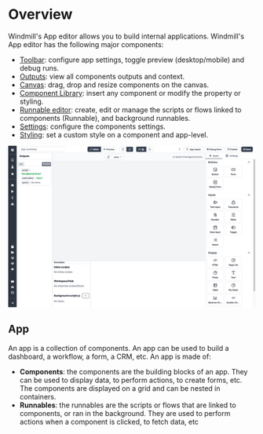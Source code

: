 # Overview

Windmill's App editor allows you to build internal applications. Windmill's App editor has the following major components:

- [Toolbar](./app_toolbar): configure app settings, toggle preview (desktop/mobile) and debug runs.
- [Outputs](./app_outputs): view all components outputs and context.
- [Canvas](./app_canvas): drag, drop and resize components on the canvas.
- [Component Library](./app_component_library): insert any component or modify the property or styling.
- [Runnable editor](./app-runnable): create, edit or manage the scripts or flows linked to components (Runnable), and background runnables.
- [Settings](./app_settings): configure the components settings.
- [Styling](./8_app_styling.md): set a custom style on a component and app-level.

![App Editor](../assets/apps/0_app_editor/plain-app-editor.png)

## App

An app is a collection of components. An app can be used to build a dashboard, a workflow, a form, a CRM, etc. An app is made of:

- **Components**: the components are the building blocks of an app. They can be used to display data, to perform actions, to create forms, etc. The components are displayed on a grid and can be nested in containers.
- **Runnables**: the runnables are the scripts or flows that are linked to components, or ran in the background. They are used to perform actions when a component is clicked, to fetch data, etc
